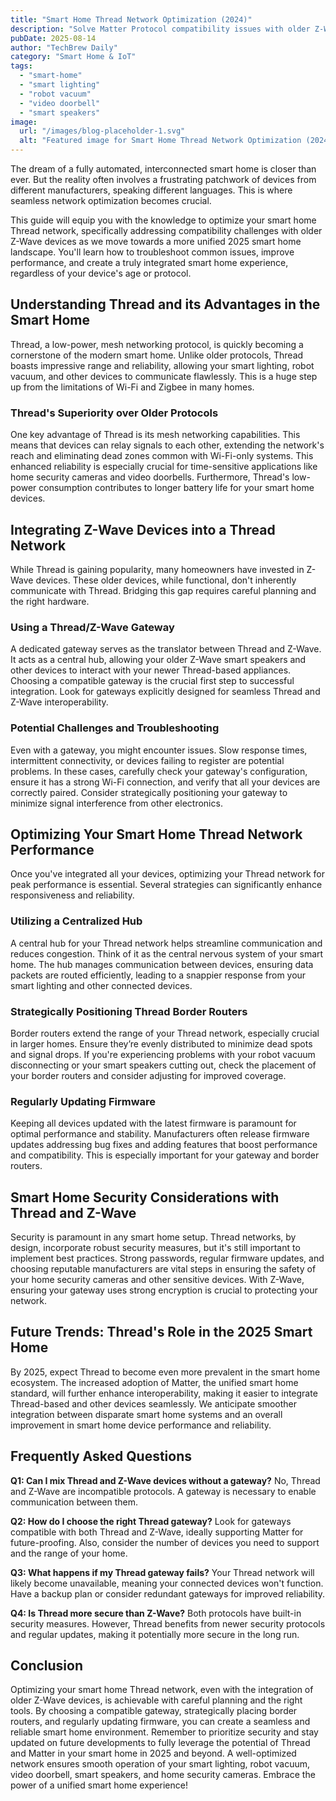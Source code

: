 ```yaml
---
title: "Smart Home Thread Network Optimization (2024)"
description: "Solve Matter Protocol compatibility issues with older Z-Wave devices!  This complete guide helps optimize your smart home network for seamless smart lighting, robot vacuum, and video doorbell integration.  Learn how to troubleshoot & improve your smart home today!"
pubDate: 2025-08-14
author: "TechBrew Daily"
category: "Smart Home & IoT"
tags:
  - "smart-home"
  - "smart lighting"
  - "robot vacuum"
  - "video doorbell"
  - "smart speakers"
image:
  url: "/images/blog-placeholder-1.svg"
  alt: "Featured image for Smart Home Thread Network Optimization (2024)"
---
```


The dream of a fully automated, interconnected smart home is closer than ever.  But the reality often involves a frustrating patchwork of devices from different manufacturers, speaking different languages.  This is where seamless network optimization becomes crucial.


This guide will equip you with the knowledge to optimize your smart home Thread network, specifically addressing compatibility challenges with older Z-Wave devices as we move towards a more unified 2025 smart home landscape.  You'll learn how to troubleshoot common issues, improve performance, and create a truly integrated smart home experience, regardless of your device's age or protocol.


## Understanding Thread and its Advantages in the Smart Home

Thread, a low-power, mesh networking protocol, is quickly becoming a cornerstone of the modern smart home.  Unlike older protocols, Thread boasts impressive range and reliability, allowing your smart lighting, robot vacuum, and other devices to communicate flawlessly.  This is a huge step up from the limitations of Wi-Fi and Zigbee in many homes.

### Thread's Superiority over Older Protocols

One key advantage of Thread is its mesh networking capabilities.  This means that devices can relay signals to each other, extending the network's reach and eliminating dead zones common with Wi-Fi-only systems.  This enhanced reliability is especially crucial for time-sensitive applications like home security cameras and video doorbells.  Furthermore, Thread's low-power consumption contributes to longer battery life for your smart home devices.


## Integrating Z-Wave Devices into a Thread Network

While Thread is gaining popularity, many homeowners have invested in Z-Wave devices.  These older devices, while functional, don't inherently communicate with Thread.  Bridging this gap requires careful planning and the right hardware.

### Using a Thread/Z-Wave Gateway

A dedicated gateway serves as the translator between Thread and Z-Wave.  It acts as a central hub, allowing your older Z-Wave smart speakers and other devices to interact with your newer Thread-based appliances.  Choosing a compatible gateway is the crucial first step to successful integration.  Look for gateways explicitly designed for seamless Thread and Z-Wave interoperability.

### Potential Challenges and Troubleshooting

Even with a gateway, you might encounter issues.  Slow response times, intermittent connectivity, or devices failing to register are potential problems.  In these cases, carefully check your gateway's configuration, ensure it has a strong Wi-Fi connection, and verify that all your devices are correctly paired.  Consider strategically positioning your gateway to minimize signal interference from other electronics.


## Optimizing Your Smart Home Thread Network Performance

Once you've integrated all your devices, optimizing your Thread network for peak performance is essential. Several strategies can significantly enhance responsiveness and reliability.

### Utilizing a Centralized Hub

A central hub for your Thread network helps streamline communication and reduces congestion.  Think of it as the central nervous system of your smart home.  The hub manages communication between devices, ensuring data packets are routed efficiently, leading to a snappier response from your smart lighting and other connected devices.


### Strategically Positioning Thread Border Routers

Border routers extend the range of your Thread network, especially crucial in larger homes.  Ensure they’re evenly distributed to minimize dead spots and signal drops.  If you're experiencing problems with your robot vacuum disconnecting or your smart speakers cutting out, check the placement of your border routers and consider adjusting for improved coverage.

### Regularly Updating Firmware

Keeping all devices updated with the latest firmware is paramount for optimal performance and stability.  Manufacturers often release firmware updates addressing bug fixes and adding features that boost performance and compatibility.  This is especially important for your gateway and border routers.


##  Smart Home Security Considerations with Thread and Z-Wave

Security is paramount in any smart home setup.  Thread networks, by design, incorporate robust security measures, but it's still important to implement best practices.  Strong passwords, regular firmware updates, and choosing reputable manufacturers are vital steps in ensuring the safety of your home security cameras and other sensitive devices.  With Z-Wave, ensuring your gateway uses strong encryption is crucial to protecting your network.


##  Future Trends: Thread's Role in the 2025 Smart Home

By 2025, expect Thread to become even more prevalent in the smart home ecosystem.  The increased adoption of Matter, the unified smart home standard, will further enhance interoperability, making it easier to integrate Thread-based and other devices seamlessly.  We anticipate smoother integration between disparate smart home systems and an overall improvement in smart home device performance and reliability.


## Frequently Asked Questions

**Q1: Can I mix Thread and Z-Wave devices without a gateway?**  No, Thread and Z-Wave are incompatible protocols.  A gateway is necessary to enable communication between them.

**Q2:  How do I choose the right Thread gateway?** Look for gateways compatible with both Thread and Z-Wave, ideally supporting Matter for future-proofing.  Also, consider the number of devices you need to support and the range of your home.

**Q3: What happens if my Thread gateway fails?**  Your Thread network will likely become unavailable, meaning your connected devices won't function.  Have a backup plan or consider redundant gateways for improved reliability.

**Q4:  Is Thread more secure than Z-Wave?**  Both protocols have built-in security measures.  However, Thread benefits from newer security protocols and regular updates, making it potentially more secure in the long run.


## Conclusion

Optimizing your smart home Thread network, even with the integration of older Z-Wave devices, is achievable with careful planning and the right tools.  By choosing a compatible gateway, strategically placing border routers, and regularly updating firmware, you can create a seamless and reliable smart home environment.  Remember to prioritize security and stay updated on future developments to fully leverage the potential of Thread and Matter in your smart home in 2025 and beyond.  A well-optimized network ensures smooth operation of your smart lighting, robot vacuum, video doorbell, smart speakers, and home security cameras.  Embrace the power of a unified smart home experience!